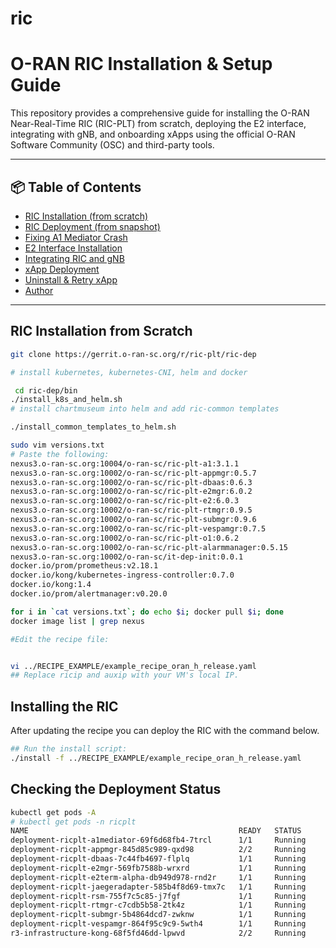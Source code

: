 # ric

# O-RAN RIC Installation & Setup Guide

This repository provides a comprehensive guide for installing the O-RAN Near-Real-Time RIC (RIC-PLT) from scratch, deploying the E2 interface, integrating with gNB, and onboarding xApps using the official O-RAN Software Community (OSC) and third-party tools.

---

## 📦 Table of Contents

- [RIC Installation (from scratch)](#ric-installation-from-scratch)
- [RIC Deployment (from snapshot)](#deploying-ric-from-snapshot)
- [Fixing A1 Mediator Crash](#a1-mediator-issue)
- [E2 Interface Installation](#installing-e2-interface-to-connect-ran-node)
- [Integrating RIC and gNB](#integrating-ric-and-gnb)
- [xApp Deployment](#xapp-deployment)
- [Uninstall & Retry xApp](#uninstall-and-redeploy-xapp)
- [Author](#author)

---

## RIC Installation from Scratch

```bash
git clone https://gerrit.o-ran-sc.org/r/ric-plt/ric-dep
```
```bash
# install kubernetes, kubernetes-CNI, helm and docker

 cd ric-dep/bin
./install_k8s_and_helm.sh
# install chartmuseum into helm and add ric-common templates

./install_common_templates_to_helm.sh
```
```bash
sudo vim versions.txt
# Paste the following: 
nexus3.o-ran-sc.org:10004/o-ran-sc/ric-plt-a1:3.1.1
nexus3.o-ran-sc.org:10002/o-ran-sc/ric-plt-appmgr:0.5.7
nexus3.o-ran-sc.org:10002/o-ran-sc/ric-plt-dbaas:0.6.3
nexus3.o-ran-sc.org:10002/o-ran-sc/ric-plt-e2mgr:6.0.2
nexus3.o-ran-sc.org:10002/o-ran-sc/ric-plt-e2:6.0.3
nexus3.o-ran-sc.org:10002/o-ran-sc/ric-plt-rtmgr:0.9.5
nexus3.o-ran-sc.org:10002/o-ran-sc/ric-plt-submgr:0.9.6
nexus3.o-ran-sc.org:10002/o-ran-sc/ric-plt-vespamgr:0.7.5
nexus3.o-ran-sc.org:10002/o-ran-sc/ric-plt-o1:0.6.2
nexus3.o-ran-sc.org:10002/o-ran-sc/ric-plt-alarmmanager:0.5.15
nexus3.o-ran-sc.org:10002/o-ran-sc/it-dep-init:0.0.1
docker.io/prom/prometheus:v2.18.1
docker.io/kong/kubernetes-ingress-controller:0.7.0
docker.io/kong:1.4
docker.io/prom/alertmanager:v0.20.0
```
```bash
for i in `cat versions.txt`; do echo $i; docker pull $i; done
docker image list | grep nexus
```
```bash
#Edit the recipe file:


vi ../RECIPE_EXAMPLE/example_recipe_oran_h_release.yaml
## Replace ricip and auxip with your VM's local IP.
```

## Installing the RIC
After updating the recipe you can deploy the RIC with the command below. 
```bash
## Run the install script:
./install -f ../RECIPE_EXAMPLE/example_recipe_oran_h_release.yaml
```
## Checking the Deployment Status
```bash
kubectl get pods -A
# kubectl get pods -n ricplt
NAME                                               READY   STATUS             RESTARTS   AGE
deployment-ricplt-a1mediator-69f6d68fb4-7trcl      1/1     Running            0          159m
deployment-ricplt-appmgr-845d85c989-qxd98          2/2     Running            0          160m
deployment-ricplt-dbaas-7c44fb4697-flplq           1/1     Running            0          159m
deployment-ricplt-e2mgr-569fb7588b-wrxrd           1/1     Running            0          159m
deployment-ricplt-e2term-alpha-db949d978-rnd2r     1/1     Running            0          159m
deployment-ricplt-jaegeradapter-585b4f8d69-tmx7c   1/1     Running            0          158m
deployment-ricplt-rsm-755f7c5c85-j7fgf             1/1     Running            0          158m
deployment-ricplt-rtmgr-c7cdb5b58-2tk4z            1/1     Running            0          160m
deployment-ricplt-submgr-5b4864dcd7-zwknw          1/1     Running            0          159m
deployment-ricplt-vespamgr-864f95c9c9-5wth4        1/1     Running            0          158m
r3-infrastructure-kong-68f5fd46dd-lpwvd            2/2     Running            3          160m


```



